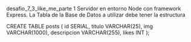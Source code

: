 desafio_7_3_like_me_parte 1
Servidor en entorno Node con framework Express.
La Tabla de la Base de Datos a utilizar debe tener la estructura

CREATE TABLE posts ( id SERIAL, titulo VARCHAR(25), img VARCHAR(1000), descripcion VARCHAR(255), likes INT );